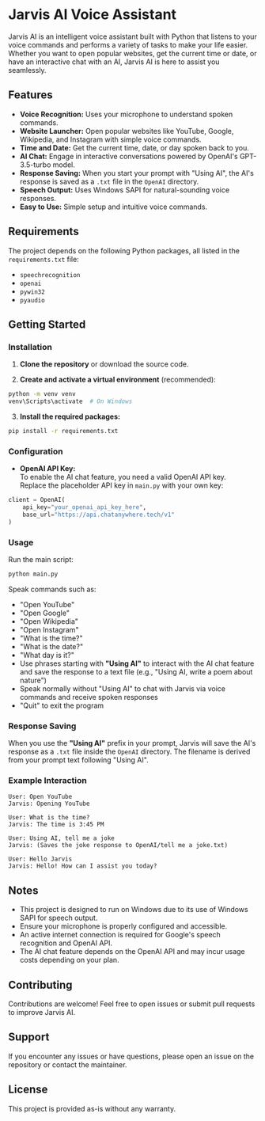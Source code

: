 # Jarvis AI Voice Assistant

Jarvis AI is an intelligent voice assistant built with Python that listens to your voice commands and performs a variety of tasks to make your life easier. Whether you want to open popular websites, get the current time or date, or have an interactive chat with an AI, Jarvis AI is here to assist you seamlessly.

## Features

- **Voice Recognition:** Uses your microphone to understand spoken commands.
- **Website Launcher:** Open popular websites like YouTube, Google, Wikipedia, and Instagram with simple voice commands.
- **Time and Date:** Get the current time, date, or day spoken back to you.
- **AI Chat:** Engage in interactive conversations powered by OpenAI's GPT-3.5-turbo model.
- **Response Saving:** When you start your prompt with "Using AI", the AI's response is saved as a `.txt` file in the `OpenAI` directory.
- **Speech Output:** Uses Windows SAPI for natural-sounding voice responses.
- **Easy to Use:** Simple setup and intuitive voice commands.

## Requirements

The project depends on the following Python packages, all listed in the `requirements.txt` file:

- `speechrecognition`
- `openai`
- `pywin32`
- `pyaudio`

## Getting Started

### Installation

1. **Clone the repository** or download the source code.

2. **Create and activate a virtual environment** (recommended):

```bash
python -m venv venv
venv\Scripts\activate  # On Windows
```

3. **Install the required packages:**

```bash
pip install -r requirements.txt
```

### Configuration

- **OpenAI API Key:**  
  To enable the AI chat feature, you need a valid OpenAI API key.  
  Replace the placeholder API key in `main.py` with your own key:

```python
client = OpenAI(
    api_key="your_openai_api_key_here",
    base_url="https://api.chatanywhere.tech/v1"
)
```

### Usage

Run the main script:

```bash
python main.py
```

Speak commands such as:

- "Open YouTube"
- "Open Google"
- "Open Wikipedia"
- "Open Instagram"
- "What is the time?"
- "What is the date?"
- "What day is it?"
- Use phrases starting with **"Using AI"** to interact with the AI chat feature and save the response to a text file (e.g., "Using AI, write a poem about nature")
- Speak normally without "Using AI" to chat with Jarvis via voice commands and receive spoken responses
- "Quit" to exit the program

### Response Saving

When you use the **"Using AI"** prefix in your prompt, Jarvis will save the AI's response as a `.txt` file inside the `OpenAI` directory. The filename is derived from your prompt text following "Using AI".

### Example Interaction

```
User: Open YouTube
Jarvis: Opening YouTube

User: What is the time?
Jarvis: The time is 3:45 PM

User: Using AI, tell me a joke
Jarvis: (Saves the joke response to OpenAI/tell me a joke.txt)

User: Hello Jarvis
Jarvis: Hello! How can I assist you today?
```

## Notes

- This project is designed to run on Windows due to its use of Windows SAPI for speech output.
- Ensure your microphone is properly configured and accessible.
- An active internet connection is required for Google's speech recognition and OpenAI API.
- The AI chat feature depends on the OpenAI API and may incur usage costs depending on your plan.

## Contributing

Contributions are welcome! Feel free to open issues or submit pull requests to improve Jarvis AI.

## Support

If you encounter any issues or have questions, please open an issue on the repository or contact the maintainer.

## License

This project is provided as-is without any warranty.

